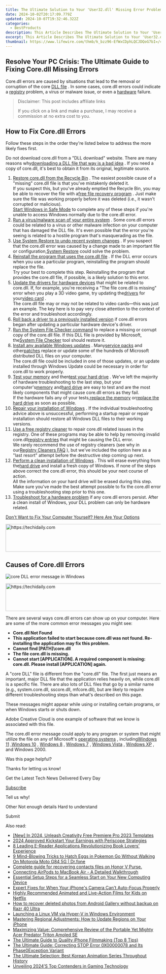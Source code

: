 ```yaml
---
title: The Ultimate Solution to Your 'User32.dll' Missing Error Problem
date: 2024-10-02T20:17:09.779Z
updated: 2024-10-07T19:32:46.322Z
categories:
  - BestProducts
description: This Article Describes The Ultimate Solution to Your 'User32.dll' Missing Error Problem
excerpt: This Article Describes The Ultimate Solution to Your 'User32.dll' Missing Error Problem
thumbnail: https://www.lifewire.com/thmb/k_bzz96-EfWxCDphLQCJDQoG7bI=/400x300/filters:no_upscale():max_bytes(150000):strip_icc():format(webp)/user32-dll-error-message-5abcc62243a1030036a313c4.PNG
---
```


## Resolve Your PC Crisis: The Ultimate Guide to Fixing Core.dll Missing Errors
 Core.dll errors are caused by situations that lead to the removal or corruption of the core [DLL file](https://www.lifewire.com/what-is-a-dll-file-2625852) . In some cases, core.dll errors could indicate a [registry](https://www.lifewire.com/windows-registry-2625992) problem, a virus or malware issue, or even a [hardware](https://www.lifewire.com/computer-hardware-2625895) failure.

>  Disclaimer: This post includes affiliate links
>
>  If you click on a link and make a purchase, I may receive a commission at no extra cost to you.
>

## How to Fix Core.dll Errors

 Follow these steps in the order they're listed below to address the more likely fixes first.

 Do not download core.dll from a "DLL download" website. There are many reasons why[downloading a DLL file that way is a bad idea](https://www.lifewire.com/important-reasons-not-to-download-dll-files-2624455) . If you need a copy of core.dll, it's best to obtain it from its original, legitimate source.

1. [Restore core.dll from the Recycle Bin](https://www.lifewire.com/how-to-restore-deleted-files-from-the-recycle-bin-2624515) . The easiest possible cause of a "missing" core.dll file is that you've mistakenly deleted it.  
 If you suspect this, but you've already emptied the Recycle Bin, you may be able to recover the file with a[free file recovery program](https://www.lifewire.com/free-data-recovery-software-tools-2622893) . Just make sure the file was working properly before it was deleted (i.e., it wasn't corrupted or malicious).  
[Start Windows in Safe Mode](https://www.lifewire.com/how-do-i-start-windows-in-safe-mode-2624480) to complete any of these steps if you're unable to access Windows normally due to the core.dll error.
2. [Run a virus/malware scan of your entire system](https://www.lifewire.com/properly-scan-your-computer-for-viruses-and-other-malware-2624526) . Some core.dll errors could be related to a virus or other malware infection on your computer that has damaged the DLL file. It's even possible that the error you're seeing is related to a hostile program that's masquerading as the file.
3. [Use System Restore to undo recent system changes](https://www.lifewire.com/how-to-use-system-restore-in-windows-2626131) . If you suspect that the core.dll error was caused by a change made to an important file or configuration,[System Restore](https://www.lifewire.com/what-is-system-restore-2626022) could solve the problem.
4. [Reinstall the program that uses the core.dll file](https://www.lifewire.com/what-is-the-proper-way-to-reinstall-a-software-program-2624478) . If the DLL error occurs when you use a particular program, reinstalling the program should replace the file.  
 Try your best to complete this step. Reinstalling the program that provides the core.dll file, if possible, is a likely solution to this error.
5. [Update the drivers for hardware devices](https://www.lifewire.com/how-to-update-drivers-in-windows-2619214) that might be related to core.dll. If, for example, you're receiving a "The file core.dll is missing" error when you play a 3D video game, try updating the[drivers](https://www.lifewire.com/what-is-a-device-driver-2625796) for your[video card](https://www.lifewire.com/what-is-a-video-card-2618161) .  
 The core.dll file may or may not be related to video cards—this was just an example. The key here is to pay very close attention to the context of the error and troubleshoot accordingly.
6. [Roll back a driver to a previously installed version](https://www.lifewire.com/how-to-roll-back-a-driver-in-windows-2619217) if core.dll errors began after updating a particular hardware device's driver.
7. [Run the System File Checker command](https://www.lifewire.com/how-to-use-sfc-scannow-to-repair-windows-system-files-2626161) to replace a missing or corrupt copy of the core.dll file. If this DLL file is provided by Microsoft, the[System File Checker](https://www.lifewire.com/sfc-command-system-file-checker-2626020) tool should restore it.
8. [Install any available Windows updates](https://www.lifewire.com/how-to-check-for-install-windows-updates-2624596) . Many[service packs](https://www.lifewire.com/what-is-a-service-pack-2626010) and other[patches](https://www.lifewire.com/what-is-a-patch-2625960) replace or update some of the hundreds of Microsoft distributed DLL files on your computer.  
 The core.dll file could be included in one of those updates, or an update installed through Windows Update could be necessary in order for core.dll to work properly.
9. [Test your memory](https://www.lifewire.com/free-memory-test-programs-2626178) and then[test your hard drive](https://www.lifewire.com/free-hard-drive-testing-programs-2626183) . We've left the majority of hardware troubleshooting to the last step, but your computer's[memory](https://www.lifewire.com/what-is-random-access-memory-ram-2618159) and[hard drive](https://www.lifewire.com/what-is-a-hard-disk-drive-2618152) are easy to test and are the most likely components that might cause core.dll errors as they fail.  
 If the hardware fails any of your tests,[replace the memory](https://www.lifewire.com/how-to-replace-the-memory-ram-in-a-computer-2626201) or[replace the hard drive](https://www.lifewire.com/how-to-replace-a-hard-drive-2626200) as soon as possible.
10. [Repair your installation of Windows](https://www.lifewire.com/how-do-i-automatically-repair-windows-problems-2624907) . If the individual troubleshooting advice above is unsuccessful, performing a startup repair or repair installation should restore all Windows DLL files to their working versions.
11. [Use a free registry cleaner](https://www.lifewire.com/free-registry-cleaners-2626176) to repair core.dll related issues in the registry. One of these programs may be able to help by removing invalid core.dll[registry entries](https://www.lifewire.com/what-is-a-registry-key-2625999) that might be causing the DLL error.  
 We rarely recommend the use of registry cleaners (see why in our[Registry Cleaners FAQ](https://www.lifewire.com/registry-cleaner-faq-2625124) ), but we've included the option here as a "last resort" attempt before the destructive step coming up next.
12. [Perform a clean installation of Windows](https://www.lifewire.com/how-to-clean-install-windows-2624904) . This will erase everything from the[hard drive](https://www.lifewire.com/what-is-a-hard-disk-drive-2618152) and install a fresh copy of Windows. If none of the steps above correct the core.dll error, this should be your next course of action.  
 All the information on your hard drive will be erased during this step. Make sure you've made the best attempt possible to fix the core.dll error using a troubleshooting step prior to this one.
13. [Troubleshoot for a hardware problem](https://www.lifewire.com/fix-a-dll-issue-caused-by-a-hardware-problem-2624493) if any core.dll errors persist. After a clean install of Windows, your DLL problem can only be hardware related.

[Don't Want to Fix Your Computer Yourself? Here Are Your Options](https://www.lifewire.com/how-do-i-get-my-computer-fixed-2625167)

<!-- affiliate ads begin -->
<a href="https://appsumo.8odi.net/c/5597632/2068432/7443" target="_top" id="2068432">
  <img src="//a.impactradius-go.com/display-ad/7443-2068432" border="0" alt="https://techidaily.com" width="728" height="90"/>
</a>
<img height="0" width="0" src="https://appsumo.8odi.net/i/5597632/2068432/7443" style="position:absolute;visibility:hidden;" border="0" />
<!-- affiliate ads end -->

## Causes of Core.dll Errors

![core DLL error message in Windows](https://www.lifewire.com/thmb/4CzfTsaLQYHN32Vx8k0hNjrfMS8=/1500x0/filters:no_upscale():max_bytes(150000):strip_icc():format(webp)/core-dll-error-message-5ab3bf728e1b6e00379ec776.png)

<!-- affiliate ads begin -->
<a href="https://appsumo.8odi.net/c/5597632/2068439/7443" target="_top" id="2068439">
  <img src="//a.impactradius-go.com/display-ad/7443-2068439" border="0" alt="https://techidaily.com" width="728" height="90"/>
</a>
<img height="0" width="0" src="https://appsumo.8odi.net/i/5597632/2068439/7443" style="position:absolute;visibility:hidden;" border="0" />
<!-- affiliate ads end -->

 There are several ways core.dll errors can show up on your computer. Here are some of the more common error messages you might see:

* **Core.dll Not Found**
* **This application failed to start because core.dll was not found. Re-installing the application may fix this problem.**
* **Cannot find \[PATH\]\\core.dll**
* **The file core.dll is missing.**
* **Cannot start \[APPLICATION\]. A required component is missing: core.dll. Please install \[APPLICATION\] again.**

 A "core DLL" file is different from the "core.dll" file. The first just means an important, major DLL file that the application relies heavily on, while core.dll is a specific file. There are also lots of DLL files that go by a similar name (e.g., system.core.dll, sscore.dll, mfcore.dll), but are likely to require different troubleshooting steps than what's described on this page.

 These messages might appear while using or installing certain programs, or when Windows starts or shuts down.

 Adobe Creative Cloud is one example of software that we know is associated with this file.

 The core.dll error message could apply to any program or system that might utilize the file on any of Microsoft's [operating systems](https://www.lifewire.com/operating-systems-2625912) , including[Windows 11](https://www.lifewire.com/windows-11-5188930) ,[Windows 10](https://www.lifewire.com/windows-10-2626217) , [Windows 8](https://www.lifewire.com/windows-8-2626235) , [Windows 7](https://www.lifewire.com/windows-7-2626265) , [Windows Vista](https://www.lifewire.com/windows-vista-2626311) , [Windows XP](https://www.lifewire.com/windows-xp-2626354) , and Windows 2000.

Was this page helpful?

Thanks for letting us know!

 Get the Latest Tech News Delivered Every Day

[Subscribe](https://www.lifewire.com/#)

Tell us why!

 Other  Not enough details  Hard to understand

 Submit

<ins class="adsbygoogle"
     style="display:block"
     data-ad-format="autorelaxed"
     data-ad-client="ca-pub-7571918770474297"
     data-ad-slot="1223367746"></ins>

<ins class="adsbygoogle"
     style="display:block"
     data-ad-client="ca-pub-7571918770474297"
     data-ad-slot="8358498916"
     data-ad-format="auto"
     data-full-width-responsive="true"></ins>

<span class="atpl-alsoreadstyle">Also read:</span>
<div><ul>
<li><a href="https://fox-blue.techidaily.com/new-in-2024-unleash-creativity-free-premiere-pro-2023-templates/"><u>[New] In 2024, Unleash Creativity Free Premiere Pro 2023 Templates</u></a></li>
<li><a href="https://extra-guidance.techidaily.com/2024-approved-kickstart-your-earnings-with-periscope-strategies/"><u>2024 Approved Kickstart Your Earnings with Periscope Strategies</u></a></li>
<li><a href="https://techno-recovery.techidaily.com/8-leading-e-reader-applications-revolutionizing-book-lovers-experience/"><u>8 Leading E-Reader Applications Revolutionizing Book Lovers' Experience</u></a></li>
<li><a href="https://android-pokemon-go.techidaily.com/9-mind-blowing-tricks-to-hatch-eggs-in-pokemon-go-without-walking-on-motorola-moto-g84-5g-drfone-by-drfone-virtual-android/"><u>9 Mind-Blowing Tricks to Hatch Eggs in Pokemon Go Without Walking On Motorola Moto G84 5G | Dr.fone</u></a></li>
<li><a href="https://phone-solutions.techidaily.com/complete-guide-for-recovering-contacts-files-on-honor-v-purse-by-fonelab-android-recover-contacts/"><u>Complete guide for recovering contacts files on Honor V Purse.</u></a></li>
<li><a href="https://techno-recovery.techidaily.com/connecting-airpods-to-macbook-air-a-detailed-walkthrough/"><u>Connecting AirPods to MacBook Air - A Detailed Walkthrough</u></a></li>
<li><a href="https://techno-recovery.techidaily.com/essential-setup-steps-for-a-seamless-start-on-your-new-computing-device/"><u>Essential Setup Steps for a Seamless Start on Your New Computing Device</u></a></li>
<li><a href="https://techno-recovery.techidaily.com/expert-fixes-for-when-your-iphones-camera-cant-auto-focus-properly/"><u>Expert Fixes for When Your iPhone's Camera Can't Auto-Focus Properly</u></a></li>
<li><a href="https://techno-recovery.techidaily.com/highly-recommended-animated-and-live-action-films-for-kids-on-netflix/"><u>Highly Recommended Animated and Live-Action Films for Kids on Netflix</u></a></li>
<li><a href="https://blog-min.techidaily.com/how-to-recover-deleted-photos-from-android-gallery-without-backup-on-razr-40-ultra-by-stellar-photo-recovery-android-mobile-photo-recover/"><u>How to recover deleted photos from Android Gallery without backup on Razr 40 Ultra</u></a></li>
<li><a href="https://win11.techidaily.com/launching-a-linux-vm-via-hyper-v-in-windows-environment/"><u>Launching a Linux VM via Hyper-V in Windows Environment</u></a></li>
<li><a href="https://techno-recovery.techidaily.com/mastering-regional-adjustments-how-to-update-regions-on-your-iphone/"><u>Mastering Regional Adjustments: How to Update Regions on Your iPhone</u></a></li>
<li><a href="https://buynow-tips.techidaily.com/maximizing-value-comprehensive-review-of-the-portable-yet-mighty-acer-predator-triton-amoled-se/"><u>Maximizing Value: Comprehensive Review of the Portable Yet Mighty Acer Predator Triton Amoled SE</u></a></li>
<li><a href="https://extra-hints.techidaily.com/the-ultimate-guide-to-quality-iphone-filmmaking-top-8-tips/"><u>The Ultimate Guide to Quality iPhone Filmmaking (Top 8 Tips)</u></a></li>
<li><a href="https://techno-recovery.techidaily.com/the-ultimate-guide-correcting-stop-error-0x00000078-and-its-phase0exception-variant/"><u>The Ultimate Guide: Correcting STOP Error 0X00000078 and Its Phase0Exception Variant</u></a></li>
<li><a href="https://solve-luxury.techidaily.com/the-ultimate-selection-best-korean-animation-series-throughout-history/"><u>The Ultimate Selection: Best Korean Animation Series Throughout History</u></a></li>
<li><a href="https://techno-recovery.techidaily.com/unveiling-2024s-top-contenders-in-gaming-technology/"><u>Unveiling 2024’S Top Contenders in Gaming Technology</u></a></li>
</ul></div>

